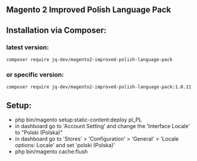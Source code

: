 ## Magento 2 Improved Polish Language Pack

## Installation via Composer:
### latest version:
`composer require jq-dev/magento2-improved-polish-language-pack`

### or specific version:
`composer require jq-dev/magento2-improved-polish-language-pack:1.0.11`

## Setup:
- php bin/magento setup:static-content:deploy pl_PL
- in dashboard go to 'Account Setting' and change the 'Interface Locale' to "Polski (Polska)"
- in dashboard go to 'Stores' > 'Configuration' > 'General' > 'Locale options: Locale' and set 'polski (Polska)'
- php bin/magento cache:flush
